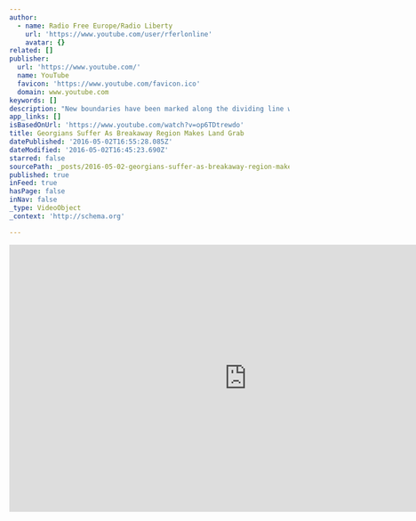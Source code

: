 ```yaml
---
author:
  - name: Radio Free Europe/Radio Liberty
    url: 'https://www.youtube.com/user/rferlonline'
    avatar: {}
related: []
publisher:
  url: 'https://www.youtube.com/'
  name: YouTube
  favicon: 'https://www.youtube.com/favicon.ico'
  domain: www.youtube.com
keywords: []
description: "New boundaries have been marked along the dividing line with Georgia's Russian-occupied breakaway region of South Ossetia, cutting off people on the Georgian side from their farmland, orchards, and neighbors. European Union monitors call the process \"borderization,\" and say it's illegal. Originally published at - http://www.rferl.org/media/video/georgia-south-ossetia-border/27709916.html"
app_links: []
isBasedOnUrl: 'https://www.youtube.com/watch?v=op6TDtrewdo'
title: Georgians Suffer As Breakaway Region Makes Land Grab
datePublished: '2016-05-02T16:55:28.085Z'
dateModified: '2016-05-02T16:45:23.690Z'
starred: false
sourcePath: _posts/2016-05-02-georgians-suffer-as-breakaway-region-makes-land-grab.md
published: true
inFeed: true
hasPage: false
inNav: false
_type: VideoObject
_context: 'http://schema.org'

---
```

<iframe src="https://cdn.embedly.com/widgets/media.html?src=https%3A%2F%2Fwww.youtube.com%2Fembed%2Fop6TDtrewdo%3Ffeature%3Doembed&amp;url=https%3A%2F%2Fwww.youtube.com%2Fwatch%3Fv%3Dop6TDtrewdo&amp;image=https%3A%2F%2Fi.ytimg.com%2Fvi%2Fop6TDtrewdo%2Fhqdefault.jpg&amp;key=b7d04c9b404c499eba89ee7072e1c4f7&amp;type=text%2Fhtml&amp;schema=youtube" width="854" height="480" scrolling="no" frameborder="0" allowfullscreen="" style=""></iframe>